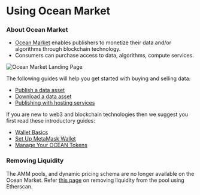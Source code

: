 # Using Ocean Market

### About Ocean Market

* [Ocean Market](https://market.oceanprotocol.com/) enables publishers to monetize their data and/or algorithms through blockchain technology.
* Consumers can purchase access to data, algorithms, compute services.

![Ocean Market Landing Page](images/marketplace/marketplace-landing-page.png)

The following guides will help you get started with buying and selling data:

* [Publish a data asset](using-ocean-market/marketplace-publish-data-asset.md)
* [Download a data asset](using-ocean-market/marketplace-download-data-asset.md)
* [Publishing with hosting services](building-with-ocean/asset-hosting.md)

If you are new to web3 and blockchain technologies then we suggest you first read these introductory guides:

* [Wallet Basics](building-with-ocean/wallets.md)
* [Set Up MetaMask Wallet](orientation/metamask-setup.md)
* [Manage Your OCEAN Tokens](building-with-ocean/wallets-and-ocean-tokens.md)

### Removing Liquidity

The AMM pools, and dynamic pricing schema are no longer available on the Ocean Market. Refer [this page](remove-liquidity-using-etherscan.md) on removing liquidity from the pool using Etherscan.
